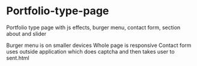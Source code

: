 # Portfolio-type-page
Portfolio type page with js effects, burger menu, contact form, section about and slider

Burger menu is on smaller devices
Whole page is responsive
Contact form uses outside application which does captcha and then takes user to sent.html
